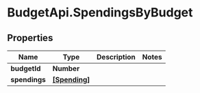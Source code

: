 # BudgetApi.SpendingsByBudget

## Properties

Name | Type | Description | Notes
------------ | ------------- | ------------- | -------------
**budgetId** | **Number** |  | 
**spendings** | [**[Spending]**](Spending.md) |  | 


